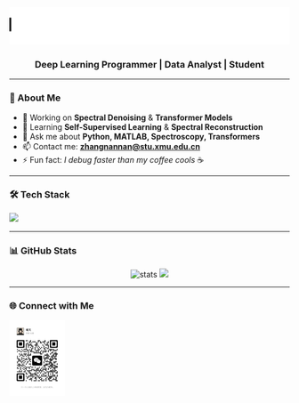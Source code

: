 <p align="center">
  <img src="./animated_title.svg" alt="Hi, I'm Zhangnannan" />
</p>
<h3 align="center">Deep Learning Programmer | Data Analyst | Student</h3>

---

### 🚀 About Me  
- 🔭 Working on **Spectral Denoising** & **Transformer Models**  
- 🌱 Learning **Self-Supervised Learning** & **Spectral Reconstruction**  
- 💬 Ask me about **Python, MATLAB, Spectroscopy, Transformers**  
- 📫 Contact me: **zhangnannan@stu.xmu.edu.cn**  
- ⚡ Fun fact: *I debug faster than my coffee cools* ☕

---

### 🛠 Tech Stack  
<p align="left">
  <img src="https://skillicons.dev/icons?i=python,pytorch,matlab,linux,git" />
</p>

---

### 📊 GitHub Stats  
<p align="center">
  <img src="https://github-readme-stats.vercel.app/api?username=moria5161&show_icons=true&theme=tokyonight" alt="stats" height="165"/>
  <img src="https://github-readme-stats.vercel.app/api/top-langs/?username=moria5161&layout=compact&theme=tokyonight" height="165"/>
</p>

---

### 🌐 Connect with Me  
<p align="left">
  <img src="./wechat_qr.png" alt="WeChat QR Code" width="100" />
</p>

